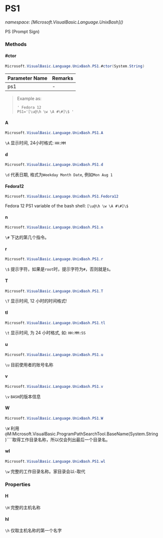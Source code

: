 ﻿# PS1
_namespace: [Microsoft.VisualBasic.Language.UnixBash](<a href="#" onClick="load('/docs/Microsoft.VisualBasic.Language.UnixBash/index.md')"></a>)_

PS (Prompt Sign)



### Methods

#### #ctor
```csharp
Microsoft.VisualBasic.Language.UnixBash.PS1.#ctor(System.String)
```


|Parameter Name|Remarks|
|--------------|-------|
|ps1|-|

> 
>  Example as:
>  
>  ```vbnet
>  ' Fedora 12
>  PS1='[\u@\h \w \A #\#]\$ '
>  ```
>  

#### A
```csharp
Microsoft.VisualBasic.Language.UnixBash.PS1.A
```
``\A`` 显示时间, 24小时格式: ``HH:MM``

#### d
```csharp
Microsoft.VisualBasic.Language.UnixBash.PS1.d
```
``\d`` 代表日期, 格式为``Weekday Month Date``, 例如``Mon Aug 1``

#### Fedora12
```csharp
Microsoft.VisualBasic.Language.UnixBash.PS1.Fedora12
```
Fedora 12 PS1 variable of the bash shell: ``[\u@\h \w \A #\#]\$ ``

#### n
```csharp
Microsoft.VisualBasic.Language.UnixBash.PS1.n
```
``\#`` 下达的第几个指令。

#### r
```csharp
Microsoft.VisualBasic.Language.UnixBash.PS1.r
```
``\$`` 提示字符，如果是``root``时，提示字符为``#``，否则就是``$``。

#### T
```csharp
Microsoft.VisualBasic.Language.UnixBash.PS1.T
```
``\T`` 显示时间, 12 小时的时间格式!

#### tl
```csharp
Microsoft.VisualBasic.Language.UnixBash.PS1.tl
```
``\t`` 显示时间, 为 24 小时格式, 如: ``HH:MM:SS``

#### u
```csharp
Microsoft.VisualBasic.Language.UnixBash.PS1.u
```
``\u`` 目前使用者的账号名称

#### v
```csharp
Microsoft.VisualBasic.Language.UnixBash.PS1.v
```
``\v`` ``BASH``的版本信息

#### W
```csharp
Microsoft.VisualBasic.Language.UnixBash.PS1.W
```
``\W`` 利用``@``M:Microsoft.VisualBasic.ProgramPathSearchTool.BaseName(System.String)````取得工作目录名称，所以仅会列出最后一个目录名。

#### wl
```csharp
Microsoft.VisualBasic.Language.UnixBash.PS1.wl
```
``\w`` 完整的工作目录名称。家目录会以``~``取代


### Properties

#### H
``\H`` 完整的主机名称
#### hl
``\h`` 仅取主机名称的第一个名字
